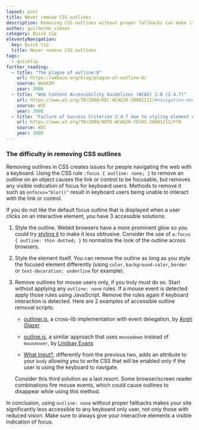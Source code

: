 ```yaml
---
layout: post
title: Never remove CSS outlines
description: Removing CSS outlines without proper fallbacks can make it impossible to navigate your site with a keyboard.
author: guilherme_simoes
category: Quick tip
eleventyNavigation:
  key: Quick tip
  title: Never remove CSS outlines
tags:
  - quicktip
further_reading:
  - title: "The plague of outline:0"
    url: https://webaim.org/blog/plague-of-outline-0/
    source: WebAIM
    year: 2008
  - title: "Web Content Accessibility Guidelines (WCAG) 2.0 (2.4.7)"
    url: https://www.w3.org/TR/2008/REC-WCAG20-20081211/#navigation-mechanisms-focus-visible
    source: W3C
    year: 2008
  - title: "Failure of Success Criterion 2.4.7 due to styling element outlines and borders in a way that removes or renders non-visible the visual focus indicator"
    url: https://www.w3.org/TR/2008/NOTE-WCAG20-TECHS-20081211/F78
    source: W3C
    year: 2008
---
```


### The difficulty in removing CSS outlines

Removing outlines in CSS creates issues for people navigating the web with a keyboard. Using the CSS rule `:focus { outline: none; }` to remove an outline on an object causes the link or control to be focusable, but removes any visible indication of focus for keyboard users. Methods to remove it such as `onfocus="blur()"` result in keyboard users being unable to interact with the link or control.

If you do not like the default focus outline that is displayed when a user clicks on an interactive element, you have 3 accessible solutions:

1. Style the outline. Webkit browsers have a more prominent glow so you could try [styling it](https://developer.mozilla.org/en-US/docs/CSS/outline) to make it less obtrusive. Consider the use of `a:focus { outline: thin dotted; }` to normalize the look of the outline across browsers.

2. Style the element itself. You can remove the outline as long as you style the focused element differently (using `color`, `background-color`, `border` or `text-decoration: underline` for example).

3. Remove outlines for mouse users only, if you truly *must* do so. Start without applying any `outline: none` rules. If a mouse event is detected apply those rules using JavaScript. Remove the rules again if keyboard interaction is detected. Here are 2 examples of accessible outline removal scripts:

    * [outliner.js](https://gist.github.com/2470777), a cross-lib implementation with event delegation, by [Aireh Glazer](https://twitter.com/#!/arglazer)

    * [outline.js](https://github.com/lindsayevans/outline.js), a similar approach that uses `mousedown` instead of `mouseover`, by [Lindsay Evans](https://twitter.com/lindsayevans/)

    * [What Input?](https://github.com/ten1seven/what-input), differently from the previous two, adds an attribute to your `body` allowing you to write CSS that will be enabled only if the user is using the keyboard to navigate.

    Consider this third solution as a last resort. Some browser/screen reader combinations fire mouse events, which could cause outlines to disappear while using this method.

In conclusion, using `outline: none` without proper fallbacks makes your site significantly less accessible to any keyboard only user, not only those with reduced vision. Make sure to always give your interactive elements a visible indication of focus.
